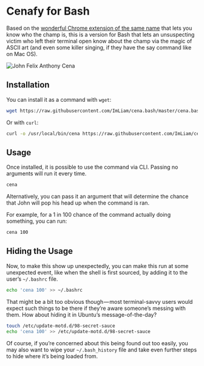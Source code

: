 # Cenafy for Bash

Based on the [wonderful Chrome extension of the same name](https://medium.com/r/?url=https%3A%2F%2Fchrome.google.com%2Fwebstore%2Fdetail%2Fcenafy%2Fndchmakhfaakbkhnkdgambadneloplnn) that lets you know who the champ is, this is a version for Bash that lets an unsuspecting victim who left their terminal open know about the champ via the magic of ASCII art (and even some killer singing, if they have the say command like on Mac OS).

![John Felix Anthony Cena](https://cdn-images-1.medium.com/max/1000/1*kplz1Tm-Gs0e9-5KGXBEBA.png)

## Installation

You can install it as a command with `wget`:

```bash
wget https://raw.githubusercontent.com/ImLiam/cena.bash/master/cena.bash -O /usr/local/bin/cena
```

Or with `curl`:

```bash
curl -o /usr/local/bin/cena https://raw.githubusercontent.com/ImLiam/cena.bash/master/cena.bash
```

## Usage

Once installed, it is possible to use the command via CLI. Passing no arguments will run it every time.

```bash
cena
```

Alternatively, you can pass it an argument that will determine the chance that John will pop his head up when the command is ran.

For example, for a 1 in 100 chance of the command actually doing something, you can run:

```bash
cena 100
```

## Hiding the Usage

Now, to make this show up unexpectedly, you can make this run at some unexpected event, like when the shell is first sourced, by adding it to the user’s `~/.bashrc` file.

```bash
echo 'cena 100' >> ~/.bashrc
```

That might be a bit too obvious though — most terminal-savvy users would expect such things to be there if they’re aware someone’s messing with them. How about hiding it in Ubuntu’s message-of-the-day?

```bash
touch /etc/update-motd.d/98-secret-sauce
echo 'cena 100' >> /etc/update-motd.d/98-secret-sauce
```

Of course, if you’re concerned about this being found out too easily, you may also want to wipe your `~/.bash_history` file and take even further steps to hide where it’s being loaded from.
